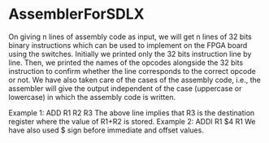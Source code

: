 # AssemblerForSDLX
On giving n lines of assembly code as input, we will get n lines of 32 bits binary instructions which can be used to implement on the FPGA board using the switches. Initially we printed only the 32 bits instruction line by line. Then, we printed the names of the opcodes alongside the 32 bits instruction to confirm whether the line corresponds to the correct opcode or not.
We have also taken care of the cases of the assembly code, i.e., the assembler will give the output independent of the case (uppercase or lowercase) in which the assembly code is written.


Example 1: ADD R1 R2 R3
The above line implies that R3 is the destination register where the value of R1+R2 is stored.
Example 2: ADDI R1 $4 R1
We have also used $ sign before immediate and offset values.

